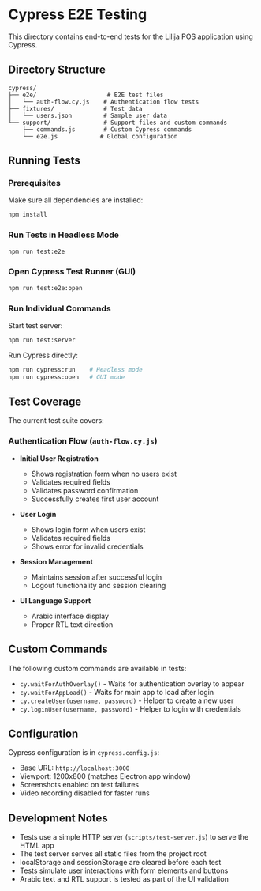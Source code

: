 # Cypress E2E Testing

This directory contains end-to-end tests for the Lilija POS application using Cypress.

## Directory Structure

```
cypress/
├── e2e/                    # E2E test files
│   └── auth-flow.cy.js    # Authentication flow tests
├── fixtures/              # Test data
│   └── users.json         # Sample user data
└── support/               # Support files and custom commands
    ├── commands.js        # Custom Cypress commands
    └── e2e.js            # Global configuration
```

## Running Tests

### Prerequisites
Make sure all dependencies are installed:
```bash
npm install
```

### Run Tests in Headless Mode
```bash
npm run test:e2e
```

### Open Cypress Test Runner (GUI)
```bash  
npm run test:e2e:open
```

### Run Individual Commands
Start test server:
```bash
npm run test:server
```

Run Cypress directly:
```bash
npm run cypress:run    # Headless mode
npm run cypress:open   # GUI mode
```

## Test Coverage

The current test suite covers:

### Authentication Flow (`auth-flow.cy.js`)
- **Initial User Registration**
  - Shows registration form when no users exist
  - Validates required fields
  - Validates password confirmation
  - Successfully creates first user account

- **User Login**  
  - Shows login form when users exist
  - Validates required fields
  - Shows error for invalid credentials

- **Session Management**
  - Maintains session after successful login
  - Logout functionality and session clearing

- **UI Language Support**
  - Arabic interface display
  - Proper RTL text direction

## Custom Commands

The following custom commands are available in tests:

- `cy.waitForAuthOverlay()` - Waits for authentication overlay to appear
- `cy.waitForAppLoad()` - Waits for main app to load after login
- `cy.createUser(username, password)` - Helper to create a new user
- `cy.loginUser(username, password)` - Helper to login with credentials

## Configuration

Cypress configuration is in `cypress.config.js`:
- Base URL: `http://localhost:3000`
- Viewport: 1200x800 (matches Electron app window)
- Screenshots enabled on test failures
- Video recording disabled for faster runs

## Development Notes

- Tests use a simple HTTP server (`scripts/test-server.js`) to serve the HTML app
- The test server serves all static files from the project root
- localStorage and sessionStorage are cleared before each test
- Tests simulate user interactions with form elements and buttons
- Arabic text and RTL support is tested as part of the UI validation